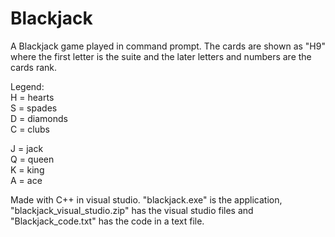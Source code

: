 # Blackjack
A Blackjack game played in command prompt. The cards are shown as "H9" where the first letter is the suite and the later letters and numbers are the cards rank.

Legend:\
H = hearts\
S = spades\
D = diamonds\
C = clubs

J = jack\
Q = queen\
K = king\
A = ace

Made with C++ in visual studio. "blackjack.exe" is the application, "blackjack_visual_studio.zip" has the visual studio files and "Blackjack_code.txt" has the code in a text file. 
